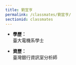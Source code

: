 ```yaml
---
title: 劉宜亨
permalink: /classmates/劉宜亨/
sectionid: classmates
---
```


- **學歷：**<br />
  臺大電機系學士

- **資歷：**<br />
  臺灣銀行資訊室分析師

